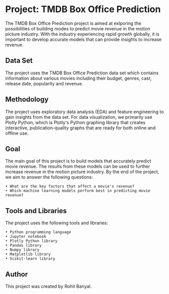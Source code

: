 # Project: TMDB Box Office Prediction

The TMDB Box Office Prediction project is aimed at exlporing the possibilities of building modes to predict movie revenue in the motion picture industry. With the industry experiencing rapid growth globally, it is important to develop accurate models that can provide insights to increase revenue.

## Data Set

The project uses the TMDB Box Office Prediction data set which contains information about various movies including their budget, genres, cast, release date, popularity and revenue.

## Methodology

The project uses exploratory data analysis (EDA) and feature engineering to gain insights from the data set. For data visualization, we primarily use Plotly Python, which is Plotly's Python graphing library that creates interactive, publication-quality graphs that are ready for both online and offline use.

## Goal

The main goal of this project is to build models that accurately predict movie revenue. The results from these models can be used to further increase revenue in the motion picture industry. By the end of the project, we aim to answer the following questions:

    • What are the key factors that affect a movie's revenue?
    • Which machine learning models perform best in predicting movie revenue?

## Tools and Libraries

The project uses the following tools and libraries:

    • Python programming language
    • Jupyter notebook
    • Plotly Python library
    • Pandas library
    • Numpy library
    • Matplotlib library
    • Scikit-learn library

## Author

This project was created by Rohit Banyal.